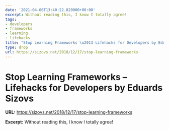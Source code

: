 ```yaml
---
date: '2021-04-06T13:40:22.820000+00:00'
excerpt: Without reading this, I know I totally agree!
tags:
- developers
- frameworks
- learning
- lifehacks
title: "Stop Learning Frameworks \u2013 Lifehacks for Developers by Eduards Sizovs"
type: drop
url: https://sizovs.net/2018/12/17/stop-learning-frameworks
---
```


# Stop Learning Frameworks – Lifehacks for Developers by Eduards Sizovs

**URL:** https://sizovs.net/2018/12/17/stop-learning-frameworks

**Excerpt:** Without reading this, I know I totally agree!
